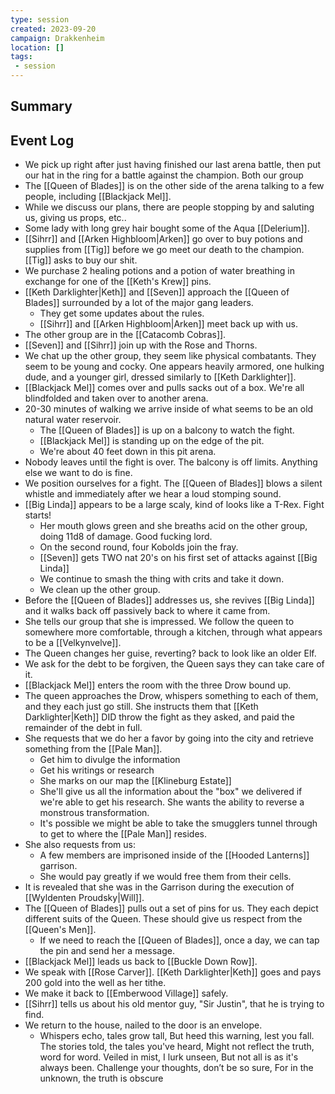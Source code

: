 ```yaml
---
type: session
created: 2023-09-20
campaign: Drakkenheim
location: []
tags:
 - session
---
```



## Summary

## Event Log

- We pick up right after just having finished our last arena battle, then put our hat in the ring for a battle against the champion. Both our group
- The [[Queen of Blades]] is on the other side of the arena talking to a few people, including [[Blackjack Mel]].
- While we discuss our plans, there are people stopping by and saluting us, giving us props, etc..
- Some lady with long grey hair bought some of the Aqua [[Delerium]].
- [[Sihrr]] and [[Arken Highbloom|Arken]] go over to buy potions and supplies from [[Tig]] before we go meet our death to the champion. [[Tig]] asks to buy our shit.
- We purchase 2 healing potions and a potion of water breathing in exchange for one of the [[Keth's Krew]] pins.
- [[Keth Darklighter|Keth]] and [[Seven]] approach the [[Queen of Blades]] surrounded by a lot of the major gang leaders.
	- They get some updates about the rules.
	- [[Sihrr]] and [[Arken Highbloom|Arken]] meet back up with us. 
- The other group are in the [[Catacomb Cobras]].
- [[Seven]] and [[Sihrr]] join up with the Rose and Thorns.
- We chat up the other group, they seem like physical combatants. They seem to be young and cocky. One appears heavily armored, one hulking dude, and a younger girl, dressed similarly to [[Keth Darklighter]].
- [[Blackjack Mel]] comes over and pulls sacks out of a box. We're all blindfolded and taken over to another arena.
- 20-30 minutes of walking we arrive inside of what seems to be an old natural water reservoir.
	- The [[Queen of Blades]] is up on a balcony to watch the fight.
	- [[Blackjack Mel]] is standing up on the edge of the pit.
	- We're about 40 feet down in this pit arena.
- Nobody leaves until the fight is over. The balcony is off limits. Anything else we want to do is fine.
- We position ourselves for a fight. The [[Queen of Blades]] blows a silent whistle and immediately after we hear a loud stomping sound.
- [[Big Linda]] appears to be a large scaly, kind of looks like a T-Rex. Fight starts!
	- Her mouth glows green and she breaths acid on the other group, doing 11d8 of damage. Good fucking lord.
	- On the second round, four Kobolds join the fray.
	- [[Seven]] gets TWO nat 20's on his first set of attacks against [[Big Linda]]
	- We continue to smash the thing with crits and take it down.
	- We clean up the other group.
- Before the [[Queen of Blades]] addresses us, she revives [[Big Linda]] and it walks back off passively back to where it came from.
- She tells our group that she is impressed. We follow the queen to somewhere more comfortable, through a kitchen, through what appears to be a [[Velkynvelve]].
- The Queen changes her guise, reverting? back to look like an older Elf.
- We ask for the debt to be forgiven, the Queen says they can take care of it.
- [[Blackjack Mel]] enters the room with the three Drow bound up.
- The queen approaches the Drow, whispers something to each of them, and they each just go still. She instructs them that [[Keth Darklighter|Keth]] DID throw the fight as they asked, and paid the remainder of the debt in full.
- She requests that we do her a favor by going into the city and retrieve something from the [[Pale Man]].
	- Get him to divulge the information
	- Get his writings or research
	- She marks on our map the [[Klineburg Estate]]
	- She'll give us all the information about the "box" we delivered if we're able to get his research. She wants the ability to reverse a monstrous transformation.
	- It's possible we might be able to take the smugglers tunnel through to get to where the [[Pale Man]] resides.
- She also requests from us:
	- A few members are imprisoned inside of the [[Hooded Lanterns]] garrison.
	- She would pay greatly if we would free them from their cells.
- It is revealed that she was in the Garrison during the execution of [[Wyldenten Proudsky|Will]].
- The [[Queen of Blades]] pulls out a set of pins for us. They each depict different suits of the Queen. These should give us respect from the [[Queen's Men]]. 
	- If we need to reach the [[Queen of Blades]], once a day, we can tap the pin and send her a message.
- [[Blackjack Mel]] leads us back to [[Buckle Down Row]].
- We speak with [[Rose Carver]]. [[Keth Darklighter|Keth]] goes and pays 200 gold into the well as her tithe.
- We make it back to [[Emberwood Village]] safely.
- [[Sihrr]] tells us about his old mentor guy, "Sir Justin", that he is trying to find.
- We return to the house, nailed to the door is an envelope.
	- Whispers echo, tales grow tall, But heed this warning, lest you fall. The stories told, the tales you've heard, Might not reflect the truth, word for word. Veiled in mist, I lurk unseen, But not all is as it's always been. Challenge your thoughts, don’t be so sure, For in the unknown, the truth is obscure
